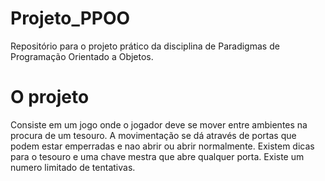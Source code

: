 # Projeto_PPOO

Repositório para o projeto prático da disciplina de Paradigmas de Programação Orientado a Objetos.

# O projeto

Consiste em um jogo onde o jogador deve se mover entre ambientes na procura de um tesouro.
A movimentação se dá através de portas que podem estar emperradas e nao abrir ou abrir normalmente.
Existem dicas para o tesouro e uma chave mestra que abre qualquer porta.
Existe um numero limitado de tentativas.
